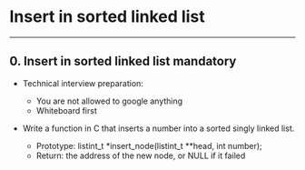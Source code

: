 # Insert in sorted linked list
---

## 0. Insert in sorted linked list mandatory

- Technical interview preparation:

    - You are not allowed to google anything
    - Whiteboard first

- Write a function in C that inserts a number into a sorted singly linked list.

    - Prototype: listint_t *insert_node(listint_t **head, int number);
    - Return: the address of the new node, or NULL if it failed
